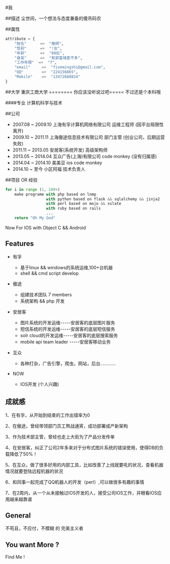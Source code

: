#我

##描述
尘世间，一个想法与态度兼备的傻吊码农

##属性

``` python
attribute = {
    "姓名"      =>  "施明",
    "性别"      =>  "!女",
    "年龄"      =>  "80后",
    "身高"      =>  "和郭富城差不多",
    "工作年限"  =>  "7",
    "email"     =>  "fivemingshi@gmail.com",
    "QQ"        =>  "224156865",
    "Mobile"    =>  "13472688824"
}
```

##大学
重庆工商大学 ======== 你应该没听说过吧===== 不过还是个本科哦

####专业
计算机科学与技术

##公司
* 2007.08 ~ 2009.10 上海有孚计算机网络有限公司  运维工程师  (因平台局限性离开)
* 2009.10 ~ 2011.11 上海傲途信息技术有限公司    部门主管    (创业公司，后期运营失败)
* 2011.11 ~ 2013.05 安居客(系统开发)            高级架构师
* 2013.05 ~ 2014.04 互众广告(上海)有限公司      code monkey (没有归属感)
* 2014.04 ~ 2014.10 美美豆                      ios code monkey
* 2014.10 ~ 至今    小区阿福                    技术负责人

##项目 OR 经验
```python
for i in range (1, 100+)
    make programe with php based on lnmp
                  with python based on flask && sqlalchemy && jinja2
                  with perl based on mojo && xslate
                  with ruby based on rails
                  ...
    return "Oh My God"
```

Now For IOS with Object C && Android

## Features
* 有孚
    * 基于linux && windows的系统运维,100+台机器
    * shell && cmd script develop

* 傲途
    * 组建技术团队 7 members
    * 系统架构 && php 开发

* 安居客
    * 图片系统的开发运维-----安居客的底层图片服务
    * 短信系统的开发运维-----安居客的底层短信服务
    * solr cloud的开发运维-----安居客的底层搜索服务
    * mobile api team leader -----安居客移动业务

* 互众
    * 各种打杂，广告引擎，爬虫，网站，后台............

* NOW
    * IOS开发 (个人兴趣)

## 成就感

1、在有孚，从开始到结束的工作出错率为0

2、在傲途，曾经带领部门员工熬战通宵，成功部署成产新架构

3、作为技术部主管，曾经也走上大街为了产品分发传单

4、在安居客，纠正了公司2年多来对于分布式图片系统的错误使用，使得DB的负载降低了50%！

5、在互众，做了很多好用的内部工具，比如改善了上线就要吼的状况，查看机器情况就要登陆远程机器的状况

6、和同事一起完成了QQ机器人的开发（perl）,可以做很多有趣的事情

7、在2周内，从一个从未接触过IOS开发的人，接受公司IOS工作，并眼看IOS应用越来越靠谱

## General
不苟且，不应付，不模糊 的 完美主义者

## You want More ?

Find Me !
